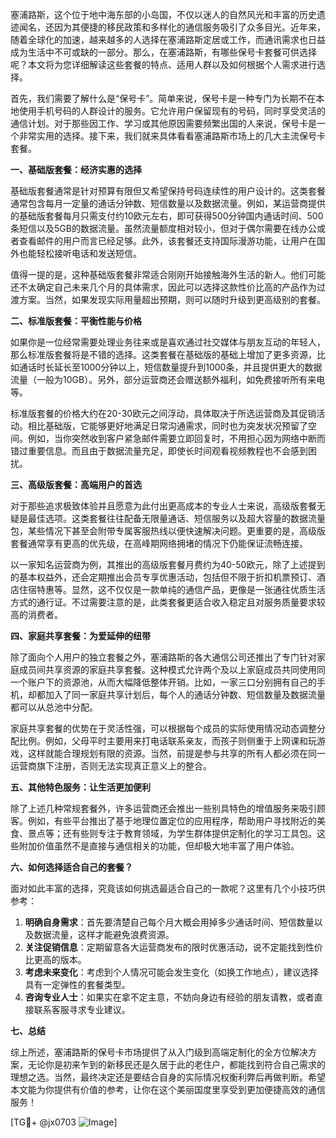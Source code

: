 塞浦路斯，这个位于地中海东部的小岛国，不仅以迷人的自然风光和丰富的历史遗迹闻名，还因为其便捷的移民政策和多样化的通信服务吸引了众多目光。近年来，随着全球化的加速，越来越多的人选择在塞浦路斯定居或工作，而通讯需求也日益成为生活中不可或缺的一部分。那么，在塞浦路斯，有哪些保号卡套餐可供选择呢？本文将为您详细解读这些套餐的特点、适用人群以及如何根据个人需求进行选择。

首先，我们需要了解什么是“保号卡”。简单来说，保号卡是一种专门为长期不在本地使用手机号码的人群设计的服务。它允许用户保留现有的号码，同时享受灵活的通信计划。对于那些因工作、学习或其他原因需要频繁出国的人来说，保号卡是一个非常实用的选择。接下来，我们就来具体看看塞浦路斯市场上的几大主流保号卡套餐。

**一、基础版套餐：经济实惠的选择**

基础版套餐通常是针对预算有限但又希望保持号码连续性的用户设计的。这类套餐通常包含每月一定量的通话分钟数、短信数量以及数据流量。例如，某运营商提供的基础版套餐每月只需支付约10欧元左右，即可获得500分钟国内通话时间、500条短信以及5GB的数据流量。虽然流量额度相对较小，但对于偶尔需要在线办公或者查看邮件的用户而言已经足够。此外，该套餐还支持国际漫游功能，让用户在国外也能轻松接听电话和发送短信。

值得一提的是，这种基础版套餐非常适合刚刚开始接触海外生活的新人。他们可能还不太确定自己未来几个月的具体需求，因此可以选择这款性价比高的产品作为过渡方案。当然，如果发现实际用量超出预期，则可以随时升级到更高级别的套餐。

**二、标准版套餐：平衡性能与价格**

如果你是一位经常需要处理业务往来或是喜欢通过社交媒体与朋友互动的年轻人，那么标准版套餐将是不错的选择。这类套餐在基础版的基础上增加了更多资源，比如通话时长延长至1000分钟以上，短信数量提升到1000条，并且提供更大的数据流量（一般为10GB）。另外，部分运营商还会赠送额外福利，如免费接听所有来电等。

标准版套餐的价格大约在20-30欧元之间浮动，具体取决于所选运营商及其促销活动。相比基础版，它能够更好地满足日常沟通需求，同时也为突发状况预留了空间。例如，当你突然收到客户紧急邮件需要立即回复时，不用担心因为网络中断而错过重要信息。而且由于数据流量充足，即使长时间观看视频教程也不会感到困扰。

**三、高级版套餐：高端用户的首选**

对于那些追求极致体验并且愿意为此付出更高成本的专业人士来说，高级版套餐无疑是最佳选项。这类套餐往往配备无限量通话、短信服务以及超大容量的数据流量包，某些情况下甚至会附带专属客服热线以便快速解决问题。更重要的是，高级版套餐通常享有更高的优先级，在高峰期网络拥堵的情况下仍能保证流畅连接。

以一家知名运营商为例，其推出的高级版套餐月费约为40-50欧元，除了上述提到的基本权益外，还会定期推出会员专享优惠活动，包括但不限于折扣机票预订、酒店住宿特惠等。显然，这不仅仅是一款单纯的通信产品，更像是一张通往优质生活方式的通行证。不过需要注意的是，此类套餐更适合收入稳定且对服务质量要求较高的消费者。

**四、家庭共享套餐：为爱延伸的纽带**

除了面向个人用户的独立套餐之外，塞浦路斯的各大通信公司还推出了专门针对家庭成员间共享资源的家庭共享套餐。这种模式允许两个及以上家庭成员共同使用同一个账户下的资源池，从而大幅降低整体开销。比如，一家三口分别拥有自己的手机，却都加入了同一家庭共享计划后，每个人的通话分钟数、短信数量及数据流量都可以从总池中分配。

家庭共享套餐的优势在于灵活性强，可以根据每个成员的实际使用情况动态调整分配比例。例如，父母平时主要用来打电话联系亲友，而孩子则侧重于上网课和玩游戏，这样就能合理规划有限的资源。当然，前提是参与共享的所有人都必须在同一运营商旗下注册，否则无法实现真正意义上的整合。

**五、其他特色服务：让生活更加便利**

除了上述几种常规套餐外，许多运营商还会推出一些别具特色的增值服务来吸引顾客。例如，有些平台推出了基于地理位置定位的应用程序，帮助用户寻找附近的美食、景点等；还有些则专注于教育领域，为学生群体提供定制化的学习工具包。这些附加价值虽然不是直接与通信相关的功能，但却极大地丰富了用户体验。

**六、如何选择适合自己的套餐？**

面对如此丰富的选择，究竟该如何挑选最适合自己的一款呢？这里有几个小技巧供参考：

1. **明确自身需求**：首先要清楚自己每个月大概会用掉多少通话时间、短信数量以及数据流量，这样才能避免浪费资源。
2. **关注促销信息**：定期留意各大运营商发布的限时优惠活动，说不定能找到性价比更高的版本。
3. **考虑未来变化**：考虑到个人情况可能会发生变化（如换工作地点），建议选择具有一定弹性的套餐类型。
4. **咨询专业人士**：如果实在拿不定主意，不妨向身边有经验的朋友请教，或者直接联系客服寻求专业建议。

**七、总结**

综上所述，塞浦路斯的保号卡市场提供了从入门级到高端定制化的全方位解决方案，无论你是初来乍到的新移民还是久居于此的老住户，都能找到符合自己需求的理想之选。当然，最终决定还是要结合自身的实际情况权衡利弊后再做判断。希望本文能为你提供有价值的参考，让你在这个美丽国度里享受到更加便捷高效的通信服务！

[TG💪+ @jx0703 ![Image](https://github.com/user-attachments/assets/dbca1d08-cadb-493c-b0ec-ad6f7a83f270)]